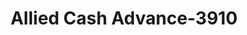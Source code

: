 ---
f_zip-code: 48911
f_state-code: MI
title: Allied Cash Advance-3910
f_phone: 517-394-8275
f_city-only: Lansing
f_address: 5210 S Cedar Street Lansing
f_location-unique-id: '3910'
slug: allied-cash-advance-3910
updated-on: '2024-05-30T13:46:58.046Z'
created-on: '2024-05-30T13:36:59.803Z'
published-on: '2024-05-30T13:54:32.469Z'
f_city-state: cms/city/lansing-mi.md
f_company: cms/company/allied-cash-advance.md
f_state: cms/state/michigan.md
layout: '[payday-loan].html'
tags: payday-loan
---